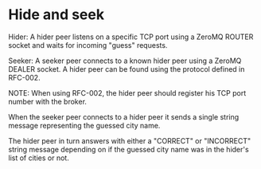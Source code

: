 # Hide and seek


Hider: A hider peer listens on a specific TCP port using a ZeroMQ ROUTER socket and waits for incoming "guess" requests.

Seeker: A seeker peer connects to a known hider peer using a ZeroMQ DEALER socket. A hider peer can be found using the protocol defined in RFC-002.

NOTE: When using RFC-002, the hider peer should register his TCP port number with the broker.

When the seeker peer connects to a hider peer it sends a single string message representing the guessed city name.

The hider peer in turn answers with either a "CORRECT" or "INCORRECT" string message depending on if the guessed city name was in the hider's list of cities or not.
